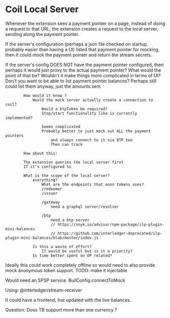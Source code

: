 # Coil Local Server

Whenever the extension sees a payment pointer on a page, instead of doing a
request to that URL, the extension creates a request to the local server,
sending along the payment pointer.

If the server's configuration
(perhaps a json file checked on startup, probably easier than having a UI)
listed that payment pointer for mocking, then it could mock the payment pointer
and return the stream secrets.

If the server's config DOES NOT have the payment pointer configured, then
perhaps it would just proxy to the actual payment pointer?
What would the point of that be?
Wouldn't it make things more complicated in terms of UI?
Don't you want to be able to list payment pointer balances?
Perhaps still could list them anyway,
just the amounts sent

            How would it know ?
                Would the mock server actually create a connection to coil?
                    Would a btpToken be required?
                    Stop/start functionality like is currently implemented?

                    Seems complicated
                    Probably better to just mock out ALL the payment pointers
                        and always connect to it via BTP too
                        Then can track

            How about this:

            The extension queries the local server first
            If it's configured to

            What is the scope of the local server?
                everything?
                    What are the endpoints that anon tokens uses?
                    /redeemer
                    /issuer

                    /gateway
                        need a graphql server/resolver

                    /btp
                        need a btp server
                        // https://snyk.io/advisor/npm-package/ilp-plugin-mini-balances
                        // https://github.com/interledger-deprecated/ilp-plugin-mini-balances/blob/master/index.js

                Is this a waste of effort?
                    It would be useful but is it a priority?
                Is time better spent on OP related?

Ideally this could work completely offline so would need to also provide mock
anonymous token support.
TODO:
make it injectable

Would need an SPSP service.
BuilConfig.connectToMock

Using:
@interledger/stream-receiver

It could have a frontend, live updated with the live balances.

Question:
Does TB support more than one currency ?

